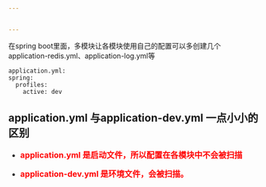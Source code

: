 ```yaml
---


---
```


<p>在spring boot里面，多模块让各模块使用自己的配置可以多创建几个application-redis.yml、application-log.yml等</p>
<pre class=" language-yml"><code class="prism  language-yml"><span class="token key atrule">application.yml</span><span class="token punctuation">:</span>
<span class="token key atrule">spring</span><span class="token punctuation">:</span>  
  <span class="token key atrule">profiles</span><span class="token punctuation">:</span>  
    <span class="token key atrule">active</span><span class="token punctuation">:</span> dev
</code></pre>
<h2 id="application.yml-与application-dev.yml-一点小小的区别">application.yml 与application-dev.yml 一点小小的区别</h2>
<ul>
<li>
<p><font size="3pt" color="red"><b>application.yml 是启动文件，所以配置在各模块中不会被扫描  </b></font></p>
</li>
<li>
<p><font size="3pt" color="red"><b>application-dev.yml 是环境文件，会被扫描。 </b></font></p>
</li>
</ul>

